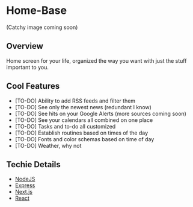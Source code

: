 # Home-Base
(Catchy image coming soon)

## Overview
Home screen for your life, organized the way you want with just the stuff important to you.

## Cool Features 
* [TO-DO] Ability to add RSS feeds and filter them
* [TO-DO] See only the newest news (redundant I know)
* [TO-DO] See hits on your Google Alerts (more sources coming soon)
* [TO-DO] See your calendars all combined on one place
* [TO-DO] Tasks and to-do all customized
* [TO-DO] Establish routines based on times of the day
* [TO-DO] Fonts and color schemas based on time of day
* [TO-DO] Weather, why not

## Techie Details
* [NodeJS](https://nodejs.org/en/)
* [Express](https://expressjs.com)
* [Next.js](https://nextjs.org/learn/basics/getting-started)
* [React](https://reactjs.org)